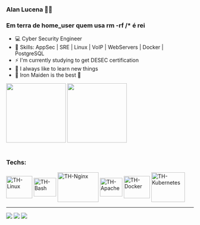 ### Alan Lucena :man_technologist:

### Em terra de home_user quem usa rm -rf /* é rei
 
 - 💻 Cyber Security Engineer
 - 📌 Skills: AppSec | SRE | Linux | VoIP | WebServers | Docker | PostgreSQL
 - ⚡  I'm currently studying to get DESEC certification
 - 📒 I always like to learn new things
 - 🤘 Iron Maiden is the best 🤘

<div style="display: inline_block">
    <img height="160em" src="https://github-readme-stats.vercel.app/api?username=alanlucena&show_icons=true&theme=dark"/>
    <img height="160em" src="https://github-readme-stats.vercel.app/api/top-langs/?username=alanlucena&layout=compact&langs_count=16&theme=dark" />
</div>

 <div style="display: inline_block"><br>
    <h3>Techs:</h3>
        <img align="center" alt="TH-Linux" height="60" width="70" src="https://upload.wikimedia.org/wikipedia/commons/thumb/3/35/Tux.svg/1200px-Tux.svg.png">
        <img align="center" alt="TH-Bash" height="50" width="60" src="https://thiagoalexandria.com.br/assets/img/bash-logo.png">
        <img align="center" alt="TH-Nginx" height="80" width="110" src="https://thiagoalexandria.com.br/assets/img/nginx-logo.png">
        <img align="center" alt="TH-Apache" height="50" width="60" src="https://thiagoalexandria.com.br/assets/img/apache-logo.png">
        <img align="center" alt="TH-Docker" height="60" width="70" src="https://thiagoalexandria.com.br/assets/img/docker-logo.png">
        <img align="center" alt="TH-Kubernetes" height="80" width="90" src="https://www.logo.wine/a/logo/Kubernetes/Kubernetes-Logo.wine.svg">
</div>

  ---

<div> 
  <a href="https://instagram.com/alanlucena4" target="_blank"><img src="https://img.shields.io/badge/-Instagram-%23E4405F?style=for-the-badge&logo=instagram&logoColor=white" target="_blank"></a>
  <a href = "mailto: alandm965@gmail.com"><img src="https://img.shields.io/badge/-Gmail-%23333?style=for-the-badge&logo=gmail&logoColor=white" target="_blank"></a>
  <a href="https://www.linkedin.com/in/alanlucena" target="_blank"><img src="https://img.shields.io/badge/-LinkedIn-%230077B5?style=for-the-badge&logo=linkedin&logoColor=white" target="_blank"></a> 
</div><br>
